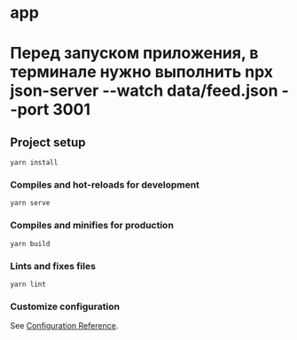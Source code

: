 # app

# Перед запуском приложения, в терминале нужно выполнить npx json-server --watch data/feed.json --port 3001

## Project setup
```
yarn install
```

### Compiles and hot-reloads for development
```
yarn serve
```

### Compiles and minifies for production
```
yarn build
```

### Lints and fixes files
```
yarn lint
```

### Customize configuration
See [Configuration Reference](https://cli.vuejs.org/config/).
